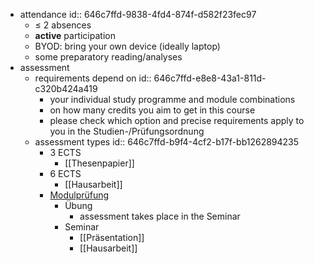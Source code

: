 - attendance
  id:: 646c7ffd-9838-4fd4-874f-d582f23fec97
	- $\leq$ 2 absences
	- **active** participation
	- BYOD: bring your own device (ideally laptop)
	- some preparatory reading/analyses
- assessment
	- requirements depend on
	  id:: 646c7ffd-e8e8-43a1-811d-c320b424a419
		- your individual study programme and module combinations
		- on how many credits you aim to get in this course
		- please check which option and precise requirements apply to you in the Studien-/Prüfungsordnung
	- assessment types
	  id:: 646c7ffd-b9f4-4cf2-b17f-bb1262894235
		- 3 ECTS
			- [[Thesenpapier]]
		- 6 ECTS
			- [[Hausarbeit]]
		- [Modulprüfung]([[Modulprüfung]])
			- Übung
				- assessment takes place in the Seminar
			- Seminar
				- [[Präsentation]]
				- [[Hausarbeit]]